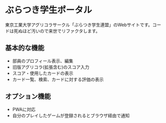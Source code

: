 # ぶらつき学生ポータル

東京工業大学アグリコラサークル「ぶらつき学生連盟」のWebサイトです。コードは死ぬほど汚いので来世でリファクタします。

## 基本的な機能

- 部員のプロフィール表示、編集
- 旧版アグリコラ(拡張含む)のスコア入力
- スコア・使用したカードの表示
- カード一覧、検索、カードに対する評価の表示

## オプション機能

- PWAに対応
- 自分のプレイしたゲームが登録されるとブラウザ経由で通知
